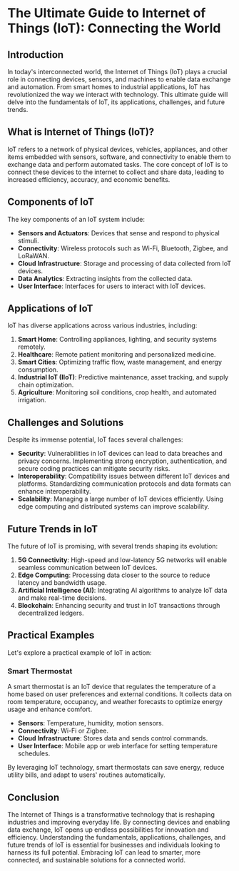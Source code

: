 # The Ultimate Guide to Internet of Things (IoT): Connecting the World

## Introduction

In today's interconnected world, the Internet of Things (IoT) plays a crucial role in connecting devices, sensors, and machines to enable data exchange and automation. From smart homes to industrial applications, IoT has revolutionized the way we interact with technology. This ultimate guide will delve into the fundamentals of IoT, its applications, challenges, and future trends.

## What is Internet of Things (IoT)?

IoT refers to a network of physical devices, vehicles, appliances, and other items embedded with sensors, software, and connectivity to enable them to exchange data and perform automated tasks. The core concept of IoT is to connect these devices to the internet to collect and share data, leading to increased efficiency, accuracy, and economic benefits.

## Components of IoT

The key components of an IoT system include:

- **Sensors and Actuators**: Devices that sense and respond to physical stimuli.
- **Connectivity**: Wireless protocols such as Wi-Fi, Bluetooth, Zigbee, and LoRaWAN.
- **Cloud Infrastructure**: Storage and processing of data collected from IoT devices.
- **Data Analytics**: Extracting insights from the collected data.
- **User Interface**: Interfaces for users to interact with IoT devices.

## Applications of IoT

IoT has diverse applications across various industries, including:

1. **Smart Home**: Controlling appliances, lighting, and security systems remotely.
2. **Healthcare**: Remote patient monitoring and personalized medicine.
3. **Smart Cities**: Optimizing traffic flow, waste management, and energy consumption.
4. **Industrial IoT (IIoT)**: Predictive maintenance, asset tracking, and supply chain optimization.
5. **Agriculture**: Monitoring soil conditions, crop health, and automated irrigation.

## Challenges and Solutions

Despite its immense potential, IoT faces several challenges:

- **Security**: Vulnerabilities in IoT devices can lead to data breaches and privacy concerns. Implementing strong encryption, authentication, and secure coding practices can mitigate security risks.
- **Interoperability**: Compatibility issues between different IoT devices and platforms. Standardizing communication protocols and data formats can enhance interoperability.
- **Scalability**: Managing a large number of IoT devices efficiently. Using edge computing and distributed systems can improve scalability.

## Future Trends in IoT

The future of IoT is promising, with several trends shaping its evolution:

1. **5G Connectivity**: High-speed and low-latency 5G networks will enable seamless communication between IoT devices.
2. **Edge Computing**: Processing data closer to the source to reduce latency and bandwidth usage.
3. **Artificial Intelligence (AI)**: Integrating AI algorithms to analyze IoT data and make real-time decisions.
4. **Blockchain**: Enhancing security and trust in IoT transactions through decentralized ledgers.

## Practical Examples

Let's explore a practical example of IoT in action:

### Smart Thermostat

A smart thermostat is an IoT device that regulates the temperature of a home based on user preferences and external conditions. It collects data on room temperature, occupancy, and weather forecasts to optimize energy usage and enhance comfort.

- **Sensors**: Temperature, humidity, motion sensors.
- **Connectivity**: Wi-Fi or Zigbee.
- **Cloud Infrastructure**: Stores data and sends control commands.
- **User Interface**: Mobile app or web interface for setting temperature schedules.

By leveraging IoT technology, smart thermostats can save energy, reduce utility bills, and adapt to users' routines automatically.

## Conclusion

The Internet of Things is a transformative technology that is reshaping industries and improving everyday life. By connecting devices and enabling data exchange, IoT opens up endless possibilities for innovation and efficiency. Understanding the fundamentals, applications, challenges, and future trends of IoT is essential for businesses and individuals looking to harness its full potential. Embracing IoT can lead to smarter, more connected, and sustainable solutions for a connected world.
